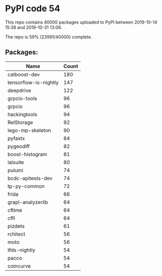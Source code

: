 # PyPI code 54

This repo contains 40000 packages uploaded to PyPI between 
2019-10-14 15:38 and 2019-10-31 13:06.

The repo is 59% (23991/40000) complete.

## Packages:

| Name  | Count |
| ----- | ----- |
| catboost-dev | 180 |
| tensorflow-io-nightly | 147 |
| deepdrive | 122 |
| grpcio-tools | 96 |
| grpcio | 96 |
| hackingtools | 94 |
| RelStorage | 92 |
| lego-mp-skeleton | 90 |
| pyfastx | 84 |
| pygeodiff | 82 |
| boost-histogram | 81 |
| lalsuite | 80 |
| pulumi | 74 |
| bcdc-apitests-dev | 74 |
| tp-py-common | 72 |
| frida | 66 |
| grapl-analyzerlib | 64 |
| cftime | 64 |
| cffi | 64 |
| pizdets | 61 |
| rchitect | 56 |
| moto | 56 |
| tfds-nightly | 54 |
| pacco | 54 |
| coincurve | 54 |


